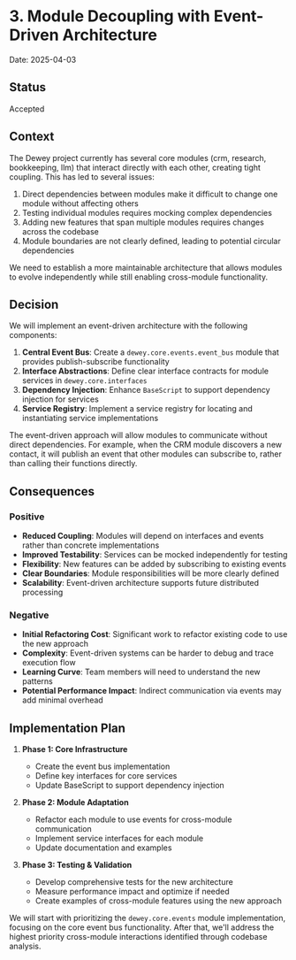 # 3. Module Decoupling with Event-Driven Architecture

Date: 2025-04-03

## Status

Accepted

## Context

The Dewey project currently has several core modules (crm, research, bookkeeping, llm) that interact directly with each other, creating tight coupling. This has led to several issues:

1. Direct dependencies between modules make it difficult to change one module without affecting others
2. Testing individual modules requires mocking complex dependencies
3. Adding new features that span multiple modules requires changes across the codebase
4. Module boundaries are not clearly defined, leading to potential circular dependencies

We need to establish a more maintainable architecture that allows modules to evolve independently while still enabling cross-module functionality.

## Decision

We will implement an event-driven architecture with the following components:

1. **Central Event Bus**: Create a `dewey.core.events.event_bus` module that provides publish-subscribe functionality
2. **Interface Abstractions**: Define clear interface contracts for module services in `dewey.core.interfaces`
3. **Dependency Injection**: Enhance `BaseScript` to support dependency injection for services
4. **Service Registry**: Implement a service registry for locating and instantiating service implementations

The event-driven approach will allow modules to communicate without direct dependencies. For example, when the CRM module discovers a new contact, it will publish an event that other modules can subscribe to, rather than calling their functions directly.

## Consequences

### Positive

- **Reduced Coupling**: Modules will depend on interfaces and events rather than concrete implementations
- **Improved Testability**: Services can be mocked independently for testing
- **Flexibility**: New features can be added by subscribing to existing events
- **Clear Boundaries**: Module responsibilities will be more clearly defined
- **Scalability**: Event-driven architecture supports future distributed processing

### Negative

- **Initial Refactoring Cost**: Significant work to refactor existing code to use the new approach
- **Complexity**: Event-driven systems can be harder to debug and trace execution flow
- **Learning Curve**: Team members will need to understand the new patterns
- **Potential Performance Impact**: Indirect communication via events may add minimal overhead

## Implementation Plan

1. **Phase 1: Core Infrastructure**
   - Create the event bus implementation
   - Define key interfaces for core services
   - Update BaseScript to support dependency injection

2. **Phase 2: Module Adaptation**
   - Refactor each module to use events for cross-module communication
   - Implement service interfaces for each module
   - Update documentation and examples

3. **Phase 3: Testing & Validation**
   - Develop comprehensive tests for the new architecture
   - Measure performance impact and optimize if needed
   - Create examples of cross-module features using the new approach

We will start with prioritizing the `dewey.core.events` module implementation, focusing on the core event bus functionality. After that, we'll address the highest priority cross-module interactions identified through codebase analysis. 
